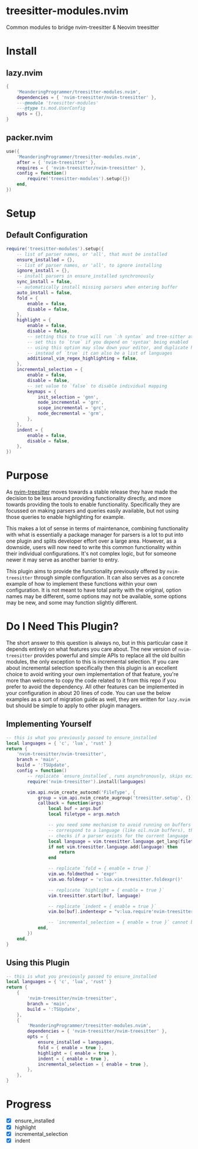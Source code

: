 # treesitter-modules.nvim

Common modules to bridge nvim-treesitter & Neovim treesitter

# Install

## lazy.nvim

```lua
{
    'MeanderingProgrammer/treesitter-modules.nvim',
    dependencies = { 'nvim-treesitter/nvim-treesitter' },
    ---@module 'treesitter-modules'
    ---@type ts.mod.UserConfig
    opts = {},
}
```

## packer.nvim

```lua
use({
    'MeanderingProgrammer/treesitter-modules.nvim',
    after = { 'nvim-treesitter' },
    requires = { 'nvim-treesitter/nvim-treesitter' },
    config = function()
        require('treesitter-modules').setup({})
    end,
})
```

# Setup

## Default Configuration

```lua
require('treesitter-modules').setup({
    -- list of parser names, or 'all', that must be installed
    ensure_installed = {},
    -- list of parser names, or 'all', to ignore installing
    ignore_install = {},
    -- install parsers in ensure_installed synchronously
    sync_install = false,
    -- automatically install missing parsers when entering buffer
    auto_install = false,
    fold = {
        enable = false,
        disable = false,
    },
    highlight = {
        enable = false,
        disable = false,
        -- setting this to true will run `:h syntax` and tree-sitter at the same time
        -- set this to `true` if you depend on 'syntax' being enabled
        -- using this option may slow down your editor, and duplicate highlights
        -- instead of `true` it can also be a list of languages
        additional_vim_regex_highlighting = false,
    },
    incremental_selection = {
        enable = false,
        disable = false,
        -- set value to `false` to disable individual mapping
        keymaps = {
            init_selection = 'gnn',
            node_incremental = 'grn',
            scope_incremental = 'grc',
            node_decremental = 'grm',
        },
    },
    indent = {
        enable = false,
        disable = false,
    },
})
```

# Purpose

As [nvim-treesitter](https://github.com/nvim-treesitter/nvim-treesitter) moves towards
a stable release they have made the decision to be less around providing functionality
directly, and more towards providing the tools to enable functionality. Specifically
they are focussed on making parsers and queries easily available, but not using those
queries to enable highlighting for example.

This makes a lot of sense in terms of maintenance, combining functionality with what
is essentially a package manager for parsers is a lot to put into one plugin and
splits developer effort over a large area. However, as a downside, users will now
need to write this common functionality within their individual configurations. It's
not complex logic, but for someone newer it may serve as another barrier to entry.

This plugin aims to provide the functionality previously offered by `nvim-treesitter`
through simple configuration. It can also serves as a concrete example of how to
implement these functions within your own configuration. It is not meant to have
total parity with the original, option names may be different, some options may not
be available, some options may be new, and some may function slightly different.

# Do I Need This Plugin?

The short answer to this question is always no, but in this particular case it depends
entirely on what features you care about. The new version of `nvim-treesitter` provides
powerful and simple APIs to replace all the old builtin modules, the only exception
to this is incremental selection. If you care about incremental selection specifically
then this plugin is an excellent choice to avoid writing your own implementation
of that feature, you're more than welcome to copy the code related to it from this
repo if you prefer to avoid the dependency. All other features can be implemented
in your configuration in about 20 lines of code. You can use the below examples as
a sort of migration guide as well, they are written for `lazy.nvim` but should be
simple to apply to other plugin managers.

## Implementing Yourself

```lua
-- this is what you previously passed to ensure_installed
local languages = { 'c', 'lua', 'rust' }
return {
    'nvim-treesitter/nvim-treesitter',
    branch = 'main',
    build = ':TSUpdate',
    config = function()
        -- replicate `ensure_installed`, runs asynchronously, skips existing languages
        require('nvim-treesitter').install(languages)

        vim.api.nvim_create_autocmd('FileType', {
            group = vim.api.nvim_create_augroup('treesitter.setup', {}),
            callback = function(args)
                local buf = args.buf
                local filetype = args.match

                -- you need some mechanism to avoid running on buffers that do not
                -- correspond to a language (like oil.nvim buffers), this implementation
                -- checks if a parser exists for the current language
                local language = vim.treesitter.language.get_lang(filetype) or filetype
                if not vim.treesitter.language.add(language) then
                    return
                end

                -- replicate `fold = { enable = true }`
                vim.wo.foldmethod = 'expr'
                vim.wo.foldexpr = 'v:lua.vim.treesitter.foldexpr()'

                -- replicate `highlight = { enable = true }`
                vim.treesitter.start(buf, language)

                -- replicate `indent = { enable = true }`
                vim.bo[buf].indentexpr = "v:lua.require'nvim-treesitter'.indentexpr()"

                -- `incremental_selection = { enable = true }` cannot be easily replicated
            end,
        })
    end,
}
```

## Using this Plugin

```lua
-- this is what you previously passed to ensure_installed
local languages = { 'c', 'lua', 'rust' }
return {
    {
        'nvim-treesitter/nvim-treesitter',
        branch = 'main',
        build = ':TSUpdate',
    },
    {
        'MeanderingProgrammer/treesitter-modules.nvim',
        dependencies = { 'nvim-treesitter/nvim-treesitter' },
        opts = {
            ensure_installed = languages,
            fold = { enable = true },
            highlight = { enable = true },
            indent = { enable = true },
            incremental_selection = { enable = true },
        },
    },
}
```

# Progress

- [x] ensure_installed
- [x] highlight
- [x] incremental_selection
- [x] indent
